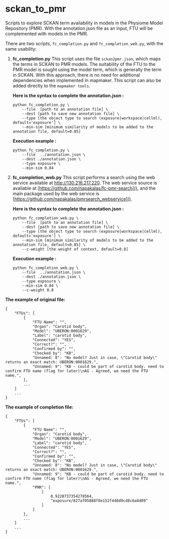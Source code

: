 # sckan_to_pmr

Scripts to explore SCKAN term availability in models in the Physiome Model Repository (PMR). With the annotation.json file as an input, FTU will be complemented with models in the PMR.

There are two scripts, `fc_completion.py` and `fc_completion_web.py`, with the same usability:

1. **fc_completion.py**
   This script uses the file `sckan2pmr.json`, which maps the terms in SCKAN to PMR models. The suitability of the FTU to the PMR model is sought using the model term, which is generally the term in SCKAN. With this approach, there is no need for additional dependencies when implemented in mapmaker. This script can also be added directly to the `mapmaker tools`.

   **Here is the syntax to complete the annotation.json :**

   ```
   python fc_completion.py \ 
       --file  [path to an annotation file] \
       --dest [path to save new annotation file] \
       --type [the object type to search (exposure|workspace|cellml), default='exposure'] \
       --min-sim [minimum similarity of models to be added to the annotation file, default=0.85]
   ```

   **Execution example :**

   ```
   python fc_completion.py \ 
       --file  ../annotation.json \
       --dest ./annotation.json \
       --type exposure \
       --min-sim 0.84
   ```
2. **fc_completion_web.py**
   This script performs a search using the web service available at http://130.216.217.220. The web service source is available at [https://github.com/napakalas/fc-pmr-search](), and the main package used by the web service is [https://github.com/napakalas/pmrsearch_webservice]().

   **Here is the syntax to complete the annotation.json :**

   ```
   python fc_completion_web.py \ 
       --file  [path to an annotation file] \
       --dest [path to save new annotation file] \
       --type [the object type to search (exposure|workspace|cellml), default='exposure'] \
       --min-sim [minimum similarity of models to be added to the annotation file, default=0.85] \
       --c-weight [the weight of context, default=0.8]
   ```

   **Execution example :**

   ```
   python fc_completion_web.py \ 
       --file  ../annotation.json \
       --dest ./annotation.json \
       --type exposure \
       --min-sim 0.84 \
       --c-weight 0.8
    ```

**The example of original file:**

```
{
    "FTUs": [
        {
            "FTU Name": "",
            "Organ": "Carotid body",
            "Model": "UBERON:0001629",
            "Label": "carotid body",
            "Connected": "YES",
            "Correct?": "",
            "Confirmed by": "",
            "Checked by": "KB",
            "Unnamed: 8": "No model? Just in case, \"Carotid body\" returns an exact match: UBERON:0001629.",
            "Unnamed: 9": "KB - could be part of carotid body. need to confirm FTU name (flag for later)\nAG - Agreed, we need the FTU name.",
        },
        ...
    ]
    ...
}
```

**The example of completion file:**

```
{
    "FTUs": [
        {
            "FTU Name": "",
            "Organ": "Carotid body",
            "Model": "UBERON:0001629",
            "Label": "carotid body",
            "Connected": "YES",
            "Correct?": "",
            "Confirmed by": "",
            "Checked by": "KB",
            "Unnamed: 8": "No model? Just in case, \"Carotid body\" returns an exact match: UBERON:0001629.",
            "Unnamed: 9": "KB - could be part of carotid body. need to confirm FTU name (flag for later)\nAG - Agreed, we need the FTU name.",
            "PMR": [
                [
                    0.9228737354278564,
                    "exposure/827af05888f8e152f448d9cd8c6a8d09"
                ]
            ]
        },
        ...
    ]
    ...
}

```
